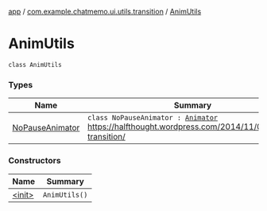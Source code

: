 [app](../../index.md) / [com.example.chatmemo.ui.utils.transition](../index.md) / [AnimUtils](./index.md)

# AnimUtils

`class AnimUtils`

### Types

| Name | Summary |
|---|---|
| [NoPauseAnimator](-no-pause-animator/index.md) | `class NoPauseAnimator : `[`Animator`](https://developer.android.com/reference/android/animation/Animator.html)<br>https://halfthought.wordpress.com/2014/11/07/reveal-transition/ |

### Constructors

| Name | Summary |
|---|---|
| [&lt;init&gt;](-init-.md) | `AnimUtils()` |
